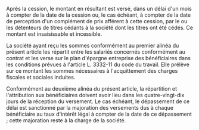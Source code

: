 Après la cession, le montant en résultant est versé, dans un délai d'un mois à compter de la date de la cession ou, le cas échéant, à compter de la date de perception d'un complément de prix afférent à cette cession, par le ou les détenteurs de titres cédants à la société dont les titres ont été cédés. Ce montant est insaisissable et incessible.

La société ayant reçu les sommes conformément au premier alinéa du présent article les répartit entre les salariés concernés conformément au contrat et les verse sur le plan d'épargne entreprise des bénéficiaires dans les conditions prévues à l'article L. 3332-11 du code du travail. Elle prélève sur ce montant les sommes nécessaires à l'acquittement des charges fiscales et sociales induites.

Conformément au deuxième alinéa du présent article, la répartition et l'attribution aux bénéficiaires doivent avoir lieu dans les quatre-vingt-dix jours de la réception du versement. Le cas échéant, le dépassement de ce délai est sanctionné par la majoration des versements dus à chaque bénéficiaire au taux d'intérêt légal à compter de la date de ce dépassement ; cette majoration reste à la charge de la société.

